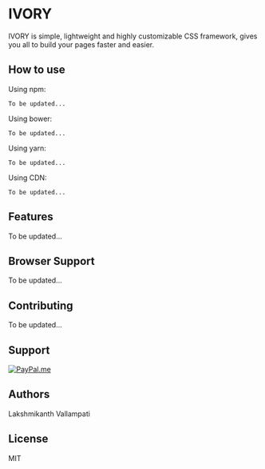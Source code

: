 # IVORY

IVORY is simple, lightweight and highly customizable CSS framework, gives you all to build your pages faster and easier.

## How to use

Using npm:

```shell
To be updated...
```

Using bower:

```shell
To be updated...
```

Using yarn:

```shell
To be updated...
```

Using CDN:

```shell
To be updated...
```

## Features

To be updated...

## Browser Support

To be updated...

## Contributing

To be updated...


## Support

[![PayPal.me](https://img.shields.io/badge/paypal-donate-119fde.svg)](https://www.paypal.me/LakshmikanthV)


## Authors

Lakshmikanth Vallampati

## License

MIT

